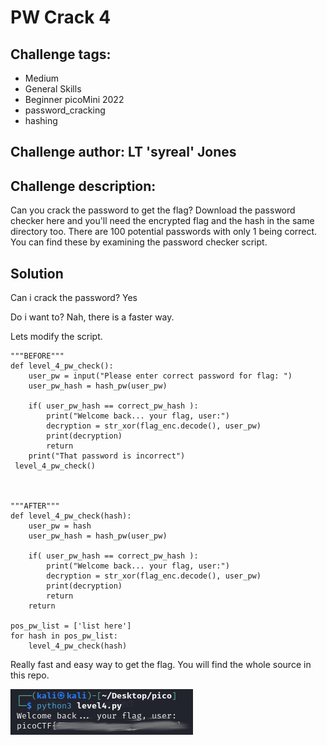 # PW Crack 4
## Challenge tags:
- Medium
- General Skills
- Beginner picoMini 2022
- password_cracking
- hashing

## Challenge author: LT 'syreal' Jones
## Challenge description:
Can you crack the password to get the flag?
Download the password checker here and you'll need the encrypted flag and the hash in the same directory too.
There are 100 potential passwords with only 1 being correct. You can find these by examining the password checker script.

## Solution
Can i crack the password? Yes

Do i want to? Nah, there is a faster way.

Lets modify the script.
~~~
"""BEFORE"""
def level_4_pw_check():
    user_pw = input("Please enter correct password for flag: ")
    user_pw_hash = hash_pw(user_pw)
    
    if( user_pw_hash == correct_pw_hash ):
        print("Welcome back... your flag, user:")
        decryption = str_xor(flag_enc.decode(), user_pw)
        print(decryption)
        return
    print("That password is incorrect")
 level_4_pw_check()



"""AFTER"""
def level_4_pw_check(hash):
    user_pw = hash
    user_pw_hash = hash_pw(user_pw)
    
    if( user_pw_hash == correct_pw_hash ):
        print("Welcome back... your flag, user:")
        decryption = str_xor(flag_enc.decode(), user_pw)
        print(decryption)
        return
    return

pos_pw_list = ['list here']
for hash in pos_pw_list:
    level_4_pw_check(hash)
~~~
Really fast and easy way to get the flag. You will find the whole source in this repo.

![image missing?](./content/pw_crack_4_01.png)
